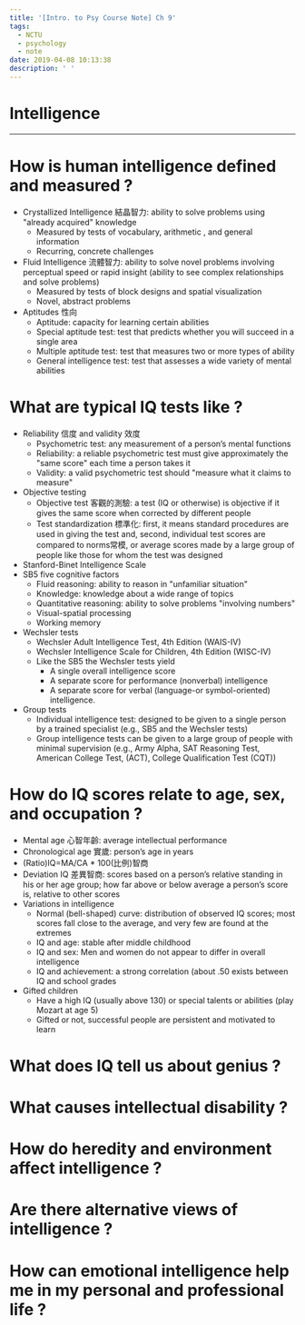 ```yaml
---
title: '[Intro. to Psy Course Note] Ch 9'
tags:
  - NCTU
  - psychology
  - note
date: 2019-04-08 10:13:38
description: ' '
---
```


# Intelligence

---

# How is human intelligence defined and measured ?

- Crystallized Intelligence 結晶智力: ability to solve problems using "already acquired" knowledge
    - Measured by tests of vocabulary, arithmetic , and general information
    - Recurring, concrete challenges
- Fluid Intelligence 流體智力: ability to solve novel problems involving perceptual speed or rapid insight (ability to see complex relationships and solve problems)
    - Measured by tests of block designs and spatial visualization
    - Novel, abstract problems
- Aptitudes 性向
    - Aptitude: capacity for learning certain abilities
    - Special aptitude test: test that predicts whether you will succeed in a single area
    - Multiple aptitude test: test that measures two or more types of ability
    - General intelligence test: test that assesses a wide variety of mental abilities

# What are typical IQ tests like ?

- Reliability 信度 and validity 效度
   - Psychometric test: any measurement of a person’s mental functions
   - Reliability: a reliable psychometric test must give approximately the "same score" each time a person takes it
   - Validity: a valid psychometric test should "measure what it claims to measure"
- Objective testing
    - Objective test 客觀的測驗: a test (IQ or otherwise) is objective if it gives the same score when corrected by different people
    - Test standardization 標準化: first, it means standard procedures are used in giving the test and, second, individual test scores are compared to norms常模, or average scores made by a large group of people like those for whom the test was designed
- Stanford-Binet Intelligence Scale
- SB5 five cognitive factors
    - Fluid reasoning: ability to reason in "unfamiliar situation"
    - Knowledge: knowledge about a wide range of topics
    - Quantitative reasoning: ability to solve problems "involving numbers"
    - Visual-spatial processing
    - Working memory
- Wechsler tests
    - Wechsler Adult Intelligence Test, 4th Edition (WAIS-IV)
    - Wechsler Intelligence Scale for Children, 4th Edition (WISC-IV)
    - Like the SB5 the Wechsler tests yield
        - A single overall intelligence score
        - A separate score for performance (nonverbal) intelligence
        - A separate score for verbal (language-or symbol-oriented) intelligence.
- Group tests
    - Individual intelligence test: designed to be given to a single person by a trained specialist (e.g., SB5 and the Wechsler tests)
    - Group intelligence tests can be given to a large group of people with minimal supervision (e.g., Army Alpha, SAT Reasoning Test, American College Test, (ACT), College Qualification Test (CQT))

# How do IQ scores relate to age, sex, and occupation ?

- Mental age 心智年齡: average intellectual performance
- Chronological age 實歲: person’s age in years
- (Ratio)IQ=MA/CA * 100(比例)智商
- Deviation IQ 差異智商: scores based on a person’s relative standing in his or her age group; how far above or below average a person’s score is, relative to other scores
- Variations in intelligence
    - Normal (bell-shaped) curve: distribution of observed IQ scores; most scores fall close to the average, and very few are found at the extremes
    - IQ and age: stable after middle childhood
    - IQ and sex: Men and women do not appear to differ in overall intelligence
    - IQ and achievement: a strong correlation (about .50 exists between IQ and school grades
- Gifted children
    - Have a high IQ (usually above 130) or special talents or abilities (play Mozart at age 5)
    - Gifted or not, successful people are persistent and motivated to learn

# What does IQ tell us about genius ?
# What causes intellectual disability ?
# How do heredity and environment affect intelligence ?
# Are there alternative views of intelligence ?
# How can emotional intelligence help me in my personal and professional life ?